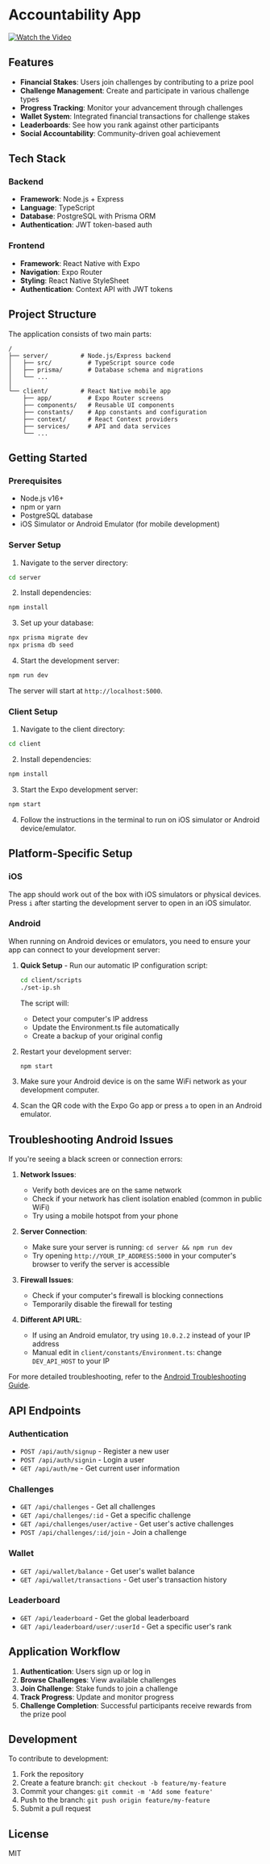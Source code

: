 # Accountability App

[![Watch the Video](https://img.youtube.com/vi/dQw4w9WgXcQ/0.jpg)](https://video.twimg.com/ext_tw_video/1906044061628428290/pu/vid/avc1/1094x720/uQ70r0j-iufrxtHS.mp4?tag=12)

## Features

- **Financial Stakes**: Users join challenges by contributing to a prize pool
- **Challenge Management**: Create and participate in various challenge types
- **Progress Tracking**: Monitor your advancement through challenges
- **Wallet System**: Integrated financial transactions for challenge stakes
- **Leaderboards**: See how you rank against other participants
- **Social Accountability**: Community-driven goal achievement

## Tech Stack

### Backend
- **Framework**: Node.js + Express
- **Language**: TypeScript
- **Database**: PostgreSQL with Prisma ORM
- **Authentication**: JWT token-based auth

### Frontend
- **Framework**: React Native with Expo
- **Navigation**: Expo Router
- **Styling**: React Native StyleSheet
- **Authentication**: Context API with JWT tokens

## Project Structure

The application consists of two main parts:

```
/
├── server/         # Node.js/Express backend
│   ├── src/          # TypeScript source code
│   ├── prisma/       # Database schema and migrations
│   └── ...
│
└── client/         # React Native mobile app
    ├── app/          # Expo Router screens
    ├── components/   # Reusable UI components 
    ├── constants/    # App constants and configuration
    ├── context/      # React Context providers
    ├── services/     # API and data services
    └── ...
```

## Getting Started

### Prerequisites

- Node.js v16+
- npm or yarn
- PostgreSQL database
- iOS Simulator or Android Emulator (for mobile development)

### Server Setup

1. Navigate to the server directory:
```bash
cd server
```

2. Install dependencies:
```bash
npm install
```

3. Set up your database:
```bash
npx prisma migrate dev
npx prisma db seed
```

4. Start the development server:
```bash
npm run dev
```

The server will start at `http://localhost:5000`.

### Client Setup

1. Navigate to the client directory:
```bash
cd client
```

2. Install dependencies:
```bash
npm install
```

3. Start the Expo development server:
```bash
npm start
```

4. Follow the instructions in the terminal to run on iOS simulator or Android device/emulator.

## Platform-Specific Setup

### iOS
The app should work out of the box with iOS simulators or physical devices. Press `i` after starting the development server to open in an iOS simulator.

### Android

When running on Android devices or emulators, you need to ensure your app can connect to your development server:

1. **Quick Setup** - Run our automatic IP configuration script:
   ```bash
   cd client/scripts
   ./set-ip.sh
   ```
   
   The script will:
   - Detect your computer's IP address
   - Update the Environment.ts file automatically
   - Create a backup of your original config
   
2. Restart your development server:
   ```bash
   npm start
   ```

3. Make sure your Android device is on the same WiFi network as your development computer.

4. Scan the QR code with the Expo Go app or press `a` to open in an Android emulator.

## Troubleshooting Android Issues

If you're seeing a black screen or connection errors:

1. **Network Issues**:
   - Verify both devices are on the same network
   - Check if your network has client isolation enabled (common in public WiFi)
   - Try using a mobile hotspot from your phone

2. **Server Connection**:
   - Make sure your server is running: `cd server && npm run dev`
   - Try opening `http://YOUR_IP_ADDRESS:5000` in your computer's browser to verify the server is accessible

3. **Firewall Issues**:
   - Check if your computer's firewall is blocking connections
   - Temporarily disable the firewall for testing
   
4. **Different API URL**:
   - If using an Android emulator, try using `10.0.2.2` instead of your IP address
   - Manual edit in `client/constants/Environment.ts`: change `DEV_API_HOST` to your IP

For more detailed troubleshooting, refer to the [Android Troubleshooting Guide](client/ANDROID_GUIDE.md).

## API Endpoints

### Authentication
- `POST /api/auth/signup` - Register a new user
- `POST /api/auth/signin` - Login a user
- `GET /api/auth/me` - Get current user information

### Challenges
- `GET /api/challenges` - Get all challenges
- `GET /api/challenges/:id` - Get a specific challenge
- `GET /api/challenges/user/active` - Get user's active challenges
- `POST /api/challenges/:id/join` - Join a challenge

### Wallet
- `GET /api/wallet/balance` - Get user's wallet balance
- `GET /api/wallet/transactions` - Get user's transaction history

### Leaderboard
- `GET /api/leaderboard` - Get the global leaderboard
- `GET /api/leaderboard/user/:userId` - Get a specific user's rank

## Application Workflow

1. **Authentication**: Users sign up or log in
2. **Browse Challenges**: View available challenges
3. **Join Challenge**: Stake funds to join a challenge
4. **Track Progress**: Update and monitor progress
5. **Challenge Completion**: Successful participants receive rewards from the prize pool

## Development

To contribute to development:

1. Fork the repository
2. Create a feature branch: `git checkout -b feature/my-feature`
3. Commit your changes: `git commit -m 'Add some feature'`
4. Push to the branch: `git push origin feature/my-feature`
5. Submit a pull request

## License

MIT 

